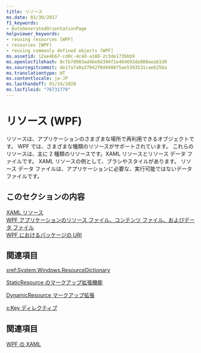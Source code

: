 ```yaml
---
title: リソース
ms.date: 03/30/2017
f1_keywords:
- AutoGeneratedOrientationPage
helpviewer_keywords:
- reusing resources [WPF]
- resources [WPF]
- reusing commonly defined objects [WPF]
ms.assetid: 12ae4b67-cd0c-4c4d-a188-2c3de173bbb9
ms.openlocfilehash: 8cfb7d903ad46e8d394f1e404693da908aeab1d9
ms.sourcegitcommit: de17a7a0a37042f0d4406f5ae5393531caeb25ba
ms.translationtype: HT
ms.contentlocale: ja-JP
ms.lasthandoff: 01/24/2020
ms.locfileid: "76731779"
---
```

# <a name="resources-wpf"></a>リソース (WPF)
リソースは、アプリケーションのさまざまな場所で再利用できるオブジェクトです。 WPF では、さまざまな種類のリソースがサポートされています。 これらのリソースは、主に 2 種類のリソースです。XAML リソースとリソース データ ファイルです。 XAML リソースの例として、ブラシやスタイルがあります。 リソース データ ファイルは、アプリケーションに必要な、実行可能ではないデータ ファイルです。  
  
## <a name="in-this-section"></a>このセクションの内容  
 [XAML リソース](../../../desktop-wpf/fundamentals/xaml-resources-define.md)  
 [WPF アプリケーションのリソース ファイル、コンテンツ ファイル、およびデータ ファイル](../app-development/wpf-application-resource-content-and-data-files.md)  
 [WPF におけるパッケージの URI](../app-development/pack-uris-in-wpf.md)  
  
## <a name="reference"></a>関連項目  
 <xref:System.Windows.ResourceDictionary>  
  
 [StaticResource のマークアップ拡張機能](staticresource-markup-extension.md)  
  
 [DynamicResource マークアップ拡張](dynamicresource-markup-extension.md)  
  
 [x:Key ディレクティブ](../../../desktop-wpf/xaml-services/xkey-directive.md)  
  
## <a name="related-sections"></a>関連項目  
 [WPF の XAML](xaml-in-wpf.md)
